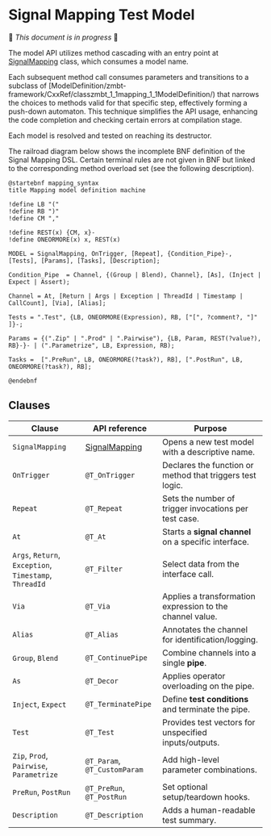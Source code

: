 <!-- (c) Copyright 2024 Zenseact AB -->
<!-- SPDX-License-Identifier: Apache-2.0 -->

# Signal Mapping Test Model

:construction: *This document is in progress* :construction:

The model API utilizes method cascading with an entry point at
[SignalMapping](../CxxRef/classzmbt_1_1mapping_1_1SignalMapping/) class, which consumes a model name.

Each subsequent method call consumes parameters and transitions to a
subclass of [ModelDefinition/zmbt-framework/CxxRef/classzmbt_1_1mapping_1_1ModelDefinition/) that narrows the choices to methods
valid for that specific step, effectively forming a push-down automaton.
This technique simplifies the API usage, enhancing the code completion
and checking certain errors at compilation stage.

Each model is resolved and tested on reaching its destructor.

The railroad diagram below shows the incomplete BNF definition of the
Signal Mapping DSL. Certain terminal rules are not given in BNF but linked to the
corresponding method overload set (see the following description).


```plantuml
@startebnf mapping_syntax
title Mapping model definition machine

!define LB "("
!define RB ")"
!define CM ","

!define REST(x) {CM, x}-
!define ONEORMORE(x) x, REST(x)

MODEL = SignalMapping, OnTrigger, [Repeat], {Condition_Pipe}-, [Tests], [Params], [Tasks], [Description];

Condition_Pipe  = Channel, {(Group | Blend), Channel}, [As], (Inject | Expect | Assert);

Channel = At, [Return | Args | Exception | ThreadId | Timestamp | CallCount], [Via], [Alias];

Tests = ".Test", {LB, ONEORMORE(Expression), RB, ["[", ?comment?, "]" ]}-;

Params = {(".Zip" | ".Prod" | ".Pairwise"), {LB, Param, REST(?value?), RB}-}- | (".Parametrize", LB, Expression, RB);

Tasks =  [".PreRun", LB, ONEORMORE(?task?), RB], [".PostRun", LB, ONEORMORE(?task?), RB];

@endebnf
```


## Clauses

| Clause                                                 | API reference              | Purpose                                                   |
| ------------------------------------------------------ | -------------------------- | --------------------------------------------------------- |
| `SignalMapping`|[SignalMapping](../CxxRef/classzmbt_1_1mapping_1_1SignalMapping/)| Opens a new test model with a descriptive name. |
| `OnTrigger`                                            |`@T_OnTrigger`              | Declares the function or method that triggers test logic. |
| `Repeat`                                               |`@T_Repeat`                 | Sets the number of trigger invocations per test case.     |
| `At`                                                   |`@T_At`                     | Starts a **signal channel** on a specific interface.      |
| `Args`, `Return`, `Exception`, `Timestamp`, `ThreadId` |`@T_Filter`                 | Select data from the interface call.                      |
| `Via`                                                  |`@T_Via`                    | Applies a transformation expression to the channel value. |
| `Alias`                                                |`@T_Alias`                  | Annotates the channel for identification/logging.         |
| `Group`, `Blend`                                       |`@T_ContinuePipe`           | Combine channels into a single **pipe**.                  |
| `As`                                                   |`@T_Decor`                  | Applies operator overloading on the pipe.                 |
| `Inject`, `Expect`                                     |`@T_TerminatePipe`          | Define **test conditions** and terminate the pipe.        |
| `Test`                                                 |`@T_Test`                   | Provides test vectors for unspecified inputs/outputs.     |
| `Zip`, `Prod`, `Pairwise`, `Parametrize`               |`@T_Param`, `@T_CustomParam`| Add high-level parameter combinations.                    |
| `PreRun`, `PostRun`                                    |`@T_PreRun`, `@T_PostRun`   | Set optional setup/teardown hooks.                        |
| `Description`                                          |`@T_Description`            | Adds a human-readable test summary.                       |
